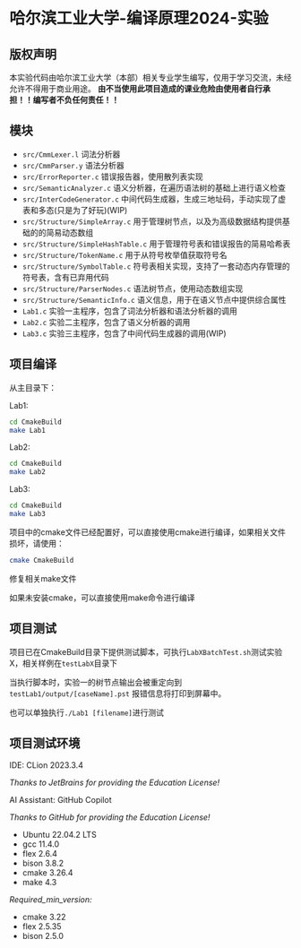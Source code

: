 # 哈尔滨工业大学-编译原理2024-实验

## 版权声明

本实验代码由哈尔滨工业大学（本部）相关专业学生编写，仅用于学习交流，未经允许不得用于商业用途。
**由不当使用此项目造成的课业危险由使用者自行承担！！编写者不负任何责任！！**

## 模块

- `src/CmmLexer.l` 词法分析器
- `src/CmmParser.y` 语法分析器
- `src/ErrorReporter.c` 错误报告器，使用散列表实现
- `src/SemanticAnalyzer.c` 语义分析器，在遍历语法树的基础上进行语义检查
- `src/InterCodeGenerator.c` 中间代码生成器，生成三地址码，手动实现了虚表和多态(只是为了好玩)(WIP)
- `src/Structure/SimpleArray.c` 用于管理树节点，以及为高级数据结构提供基础的的简易动态数组
- `src/Structure/SimpleHashTable.c` 用于管理符号表和错误报告的简易哈希表
- `src/Structure/TokenName.c` 用于从符号枚举值获取符号名
- `src/Structure/SymbolTable.c` 符号表相关实现，支持了一套动态内存管理的符号表，含有已弃用代码
- `src/Structure/ParserNodes.c` 语法树节点，使用动态数组实现
- `src/Structure/SemanticInfo.c` 语义信息，用于在语义节点中提供综合属性
- `Lab1.c` 实验一主程序，包含了词法分析器和语法分析器的调用
- `Lab2.c` 实验二主程序，包含了语义分析器的调用
- `Lab3.c` 实验三主程序，包含了中间代码生成器的调用(WIP)

## 项目编译

从主目录下：

Lab1:
```bash
cd CmakeBuild
make Lab1
```

Lab2:
```bash
cd CmakeBuild
make Lab2
```

Lab3:
```bash
cd CmakeBuild
make Lab3
```

项目中的cmake文件已经配置好，可以直接使用cmake进行编译，如果相关文件损坏，请使用：
```bash
cmake CmakeBuild
```
修复相关make文件

如果未安装cmake，可以直接使用make命令进行编译

## 项目测试

项目已在CmakeBuild目录下提供测试脚本，可执行`LabXBatchTest.sh`测试实验X，相关样例在`testLabX`目录下

当执行脚本时，实验一的树节点输出会被重定向到`testLab1/output/[caseName].pst`
报错信息将打印到屏幕中。

也可以单独执行`./Lab1 [filename]`进行测试

## 项目测试环境

IDE: CLion 2023.3.4

*Thanks to JetBrains for providing the Education License!*

AI Assistant: GitHub Copilot

*Thanks to GitHub for providing the Education License!*

- Ubuntu 22.04.2 LTS
- gcc 11.4.0
- flex 2.6.4
- bison 3.8.2
- cmake 3.26.4
- make 4.3

*Required_min_version:*

- cmake 3.22
- flex 2.5.35
- bison 2.5.0
